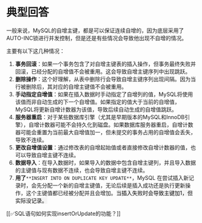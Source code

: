 # 典型回答
一般来说，MySQL的自增主键，都是可以保证连续自增的，因为底层采用了AUTO-INC锁进行并发控制，但是还是有些情况会导致他出现不自增的情况。



主要有以下这几种情况：



1. **事务回滚**：如果一个事务包含了对自增主键表的插入操作，但事务最终失败并回滚，已经分配的自增值不会被重用。这会导致自增主键序列中出现跳跃。
2. **删除操作**：这个好理解，从表中删除行会导致自增主键序列出现间隔。因为当行被删除后，其对应的自增主键值不会被重用。
3. **手动指定自增值**：如果在插入数据时手动指定了自增列的值，MySQL将使用该值而非自动生成的下一个自增值。如果指定的值大于当前的自增值，MySQL将更新自增计数器为该值，导致后续自动生成的自增值跳跃。
4. **服务器重启**：对于某些数据库引擎（尤其是早期版本的MySQL和InnoDB引擎），自增计数器可能不会持久化到磁盘。如果数据库服务器重启，自增计数器可能会重置为当前最大自增值加一，但未提交的事务占用的自增值会丢失，导致不连续。
5. **更改自增值设置**：通过修改表的自增起始值或者直接修改自增计数器的值，也可以导致自增主键不连续。
6. **数据导入**：在导入数据时，如果导入的数据中包含自增主键列，并且导入数据的主键值与现有数据不连续，也会导致自增主键不连续。
7. **用了**`**INSERT INTO ON DUPLICATE KEY UPDATE**`，MySQL 在尝试插入新记录时，会先分配一个新的自增主键值，无论后续是插入成功还是执行更新操作，这个主键值都已经被分配并且会增加。当<font style="color:rgb(13, 13, 13);background-color:rgb(244, 244, 244);">插入失败时会导致主键加1，但实际没记录。</font>



[[✅SQL语句如何实现insertOrUpdate的功能？]]

